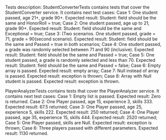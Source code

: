 Tests description:
StudentConverterTests contains tests that cover the StudentConverter service. It contains next test cases:
	Case 1: One student passed, age 21+, grade 90+. Expected result: Student: field should be the same and HonorRoll = true;
	Case 2: One student passed, age up to 21, grade 90+. Expected result: Student: field should be the same and Exceptional = true;
	Case 3: (Two scenarios. One student passed, grade = 71, grade = 90(second scenario). Expected result: Student: field should be the same and Passed = true in both scenarios;
	Case 4: One student passed, a grade was randomly selected between 71 and 90 (inclusive). Expected result: Student: field should be the same and Passed = true;
	Case 5: One student passed, a grade is randomly selected and less than 70. Expected result: Student: field should be the same and Passed = false;
	Case 6: Empty array is passed. Expected result: empty array;
	Case 7: Null instead of array is passed. Expected result: exception is thrown;
	Case 8: Array with Null student is passed. Expected result: exception is thrown.
	
PlayerAnalyzerTests contains tests that cover the PlayerAnalyzer service. It contains next test cases:
	Case 1: Empty list is passed. Expected result: Zero is returned.
	Case 2: One Player passed, age 15, experience 3, skills 333. Expected result: 67.5 returned;
	Case 3: One Player passed, age 25, experience 5, skills 222. Expected result: 250 returned;
	Case 4: One Player passed, age 35, experience 15, skills 444. Expected result: 2520 returned;
	Case 5: One Player passed, skills are Null. Expected result: exception is thrown;
	Case 6: Three players passed with different parameters. Expected result: 1130 returned.